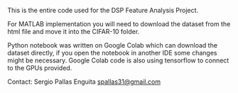 This is the entire code used for the DSP Feature Analysis Project.

For MATLAB implementation you will need to download the dataset from the html file and move it into the CIFAR-10 folder.

Python notebook was written on Google Colab which can download the dataset directly, if you open the notebook in another
IDE some changes might be necessary. Google Colab code is also using tensorflow to connect to the GPUs provided.

Contact:
Sergio Pallas Enguita
spallas31@gmail.com
